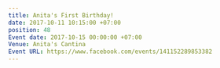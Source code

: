 ```yaml
---
title: Anita's First Birthday!
date: 2017-10-11 10:15:00 +07:00
position: 48
Event date: 2017-10-15 00:00:00 +07:00
Venue: Anita's Cantina
Event URL: https://www.facebook.com/events/141152289853382
---
```


